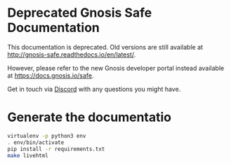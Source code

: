 # Deprecated Gnosis Safe Documentation

This documentation is deprecated. Old versions are still available at http://gnosis-safe.readthedocs.io/en/latest/.

However, please refer to the new Gnosis developer portal instead available at https://docs.gnosis.io/safe.

Get in touch via [Discord](https://discordapp.com/invite/FPMRAwK) with any questions you might have.

# Generate the documentatio

```bash
virtualenv -p python3 env
. env/bin/activate
pip install -r requirements.txt
make livehtml
```